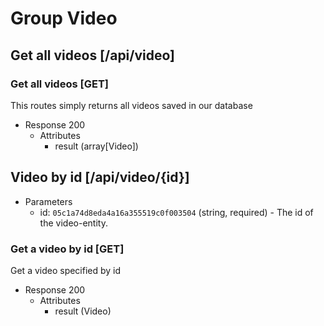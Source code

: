# Group Video

## Get all videos [/api/video]

### Get all videos [GET]

This routes simply returns all videos saved in our database

+ Response 200
    + Attributes
        + result (array[Video])

## Video by id [/api/video/{id}]

+ Parameters
    + id: `05c1a74d8eda4a16a355519c0f003504` (string, required) - The id of the video-entity.

### Get a video by id [GET]

Get a video specified by id

+ Response 200
    + Attributes
        + result (Video)
